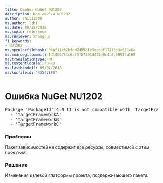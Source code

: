 ```yaml
---
title: Ошибка NuGet NU1202
description: Код ошибки NU1202
author: zhili1208
ms.author: lzhi
ms.date: 06/25/2018
ms.topic: reference
ms.reviewer: anangaur
f1_keywords:
- NU1202
ms.openlocfilehash: 06af11c97bfdd24858fe5edcdf177f3e3a511a6c
ms.sourcegitcommit: 1d1406764c6af5fb7801d462e0c4afc9092fa569
ms.translationtype: MT
ms.contentlocale: ru-RU
ms.lasthandoff: 09/04/2018
ms.locfileid: "43547188"
---
```

# <a name="nuget-error-nu1202"></a>Ошибка NuGet NU1202

<pre>Package 'PackageId' 4.0.11 is not compatible with 'TargetFramework'. Package 'PackageId' 4.0.11 supports:<br/>  - 'TargetFrameworkA'<br/>  - 'TargetFrameworkB'<br/>  - 'TargetFrameworkC'</pre>

### <a name="issue"></a>Проблеми
Пакет зависимостей не содержит все ресурсы, совместимой с этим проектом.

### <a name="solution"></a>Решение
Изменения целевой платформы проекта, поддерживающего пакета.
